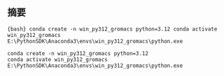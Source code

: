 ## 摘要
```{bash} conda create -n win_py312_gromacs python=3.12 conda activate win_py312_gromacs E:\PythonSDK\Anaconda3\envs\win_py312_gromacs\python.exe ```

```{bash}
conda create -n win_py312_gromacs python=3.12
conda activate win_py312_gromacs
E:\PythonSDK\Anaconda3\envs\win_py312_gromacs\python.exe
```
